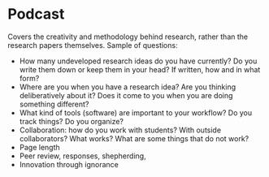 # Podcast

Covers the creativity and methodology behind research, rather than the research papers themselves. Sample of questions:

* How many undeveloped research ideas do you have currently? Do you write them down or keep them in your head? If written, how and in what form?
* Where are you when you have a research idea? Are you thinking deliberatively about it? Does it come to you when you are doing something different?
* What kind of tools (software) are important to your workflow? Do you track things? Do you organize? 
* Collaboration: how do you work with students? With outside collaborators? What works? What are some things that do not work?
* Page length
* Peer review, responses, shepherding, 
* Innovation through ignorance
